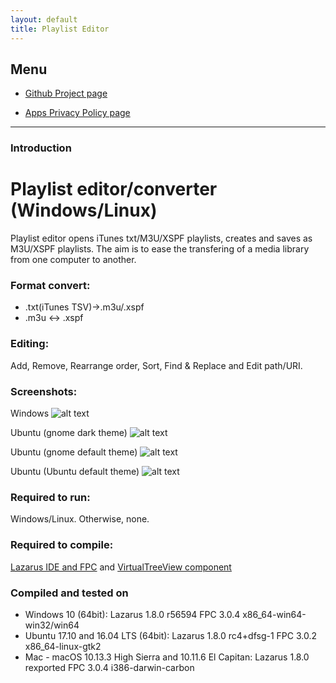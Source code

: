 ```yaml
---
layout: default
title: Playlist Editor
---
```


## Menu

  
* [Github Project page](https://github.com/torumyax/Playlist-editor)

* [Apps Privacy Policy page](https://torumyax.github.io/Playlist-editor/app-privacy-policy/)  

  

---------------------------------------
### Introduction  


# Playlist editor/converter (Windows/Linux)
Playlist editor opens iTunes txt/M3U/XSPF playlists, creates and saves as M3U/XSPF playlists. The aim is to ease the transfering of a media library from one computer to another.  
  
### Format convert:  
- .txt(iTunes TSV)->.m3u/.xspf
- .m3u <-> .xspf  
  
### Editing:  
Add, Remove, Rearrange order, Sort, Find & Replace and Edit path/URI.  
  
### Screenshots:
Windows
![alt text](https://github.com/torumyax/Playlist-editor/blob/master/files/bin/PlaylistEditorScreenshot1.png?raw=true)

Ubuntu (gnome dark theme)
![alt text](https://github.com/torumyax/Playlist-editor/blob/master/files/bin/PlaylistEditorScreenshot2.png?raw=true)

Ubuntu (gnome default theme)
![alt text](https://github.com/torumyax/Playlist-editor/blob/master/files/bin/PlaylistEditorScreenshot3.png?raw=true)
  
Ubuntu (Ubuntu default theme)
![alt text](https://github.com/torumyax/Playlist-editor/blob/master/files/bin/PlaylistEditorScreenshot4.png?raw=true) 
 

### Required to run:    
Windows/Linux. Otherwise, none.  
   
### Required to compile:  
[Lazarus IDE and FPC](https://www.lazarus-ide.org/) and [VirtualTreeView component](https://github.com/blikblum/VirtualTreeView-Lazarus)  

### Compiled and tested on  
- Windows 10 (64bit): Lazarus 1.8.0 r56594 FPC 3.0.4 x86_64-win64-win32/win64  
- Ubuntu 17.10 and 16.04 LTS (64bit): Lazarus 1.8.0 rc4+dfsg-1 FPC 3.0.2 x86_64-linux-gtk2  
- Mac - macOS 10.13.3 High Sierra and 10.11.6 El Capitan: Lazarus 1.8.0 rexported FPC 3.0.4 i386-darwin-carbon  

 

 
